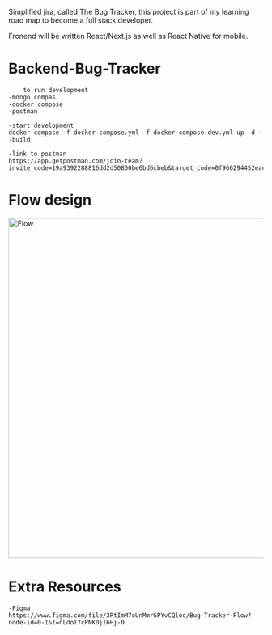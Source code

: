 Simplified jira, called The Bug Tracker, this project is part of my learning road map to become a full stack developer.

Fronend will be written React/Next.js as well as React Native for mobile.

# Backend-Bug-Tracker
    
        to run development
    -mongo compas
    -docker compose
    -postman

    -start development
    docker-compose -f docker-compose.yml -f docker-compose.dev.yml up -d --build

    -link to postman 
    https://app.getpostman.com/join-team?invite_code=19a9392288816dd2d50800be6bd6cbeb&target_code=0f966294452eac153ba5a14e8eac911a


# Flow design
<img width="673" alt="Flow" src="https://user-images.githubusercontent.com/89450753/232524291-76b92923-033b-419e-aa9a-870d3cc4c8ee.png">

# Extra Resources
    -Figma
    https://www.figma.com/file/3RtImM7oUnMmrGPYvCQloc/Bug-Tracker-Flow?node-id=0-1&t=nLdoT7cPNK0jI6Hj-0
